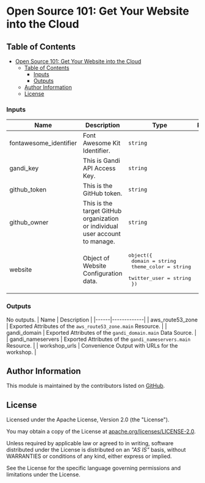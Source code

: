 # Open Source 101: Get Your Website into the Cloud

## Table of Contents

<!-- TOC -->
* [Open Source 101: Get Your Website into the Cloud](#open-source-101--get-your-website-into-the-cloud)
  * [Table of Contents](#table-of-contents)
    * [Inputs](#inputs)
    * [Outputs](#outputs)
  * [Author Information](#author-information)
  * [License](#license)
<!-- TOC -->

<!-- BEGIN_TF_DOCS -->
### Inputs

| Name | Description | Type | Required |
|------|-------------|------|:--------:|
| fontawesome_identifier | Font Awesome Kit Identifier. | `string` | yes |
| gandi_key | This is Gandi API Access Key. | `string` | yes |
| github_token | This is the GitHub token. | `string` | yes |
| github_owner | This is the target GitHub organization or individual user account to manage. | `string` | no |
| website | Object of Website Configuration data. | <pre>object({<br>    domain       = string<br>    theme_color  = string<br>    twitter_user = string<br>  })</pre> | no |

### Outputs

No outputs.
| Name | Description |
|------|-------------|
| aws_route53_zone | Exported Attributes of the `aws_route53_zone.main` Resource. |
| gandi_domain | Exported Attributes of the `gandi_domain.main` Data Source. |
| gandi_nameservers | Exported Attributes of the `gandi_nameservers.main` Resource. |
| workshop_urls | Convenience Output with URLs for the workshop. |
<!-- END_TF_DOCS -->

## Author Information

This module is maintained by the contributors listed on [GitHub](https://github.com/ksatirli/get-your-website-into-the-cloud/graphs/contributors).

## License

Licensed under the Apache License, Version 2.0 (the "License").

You may obtain a copy of the License at [apache.org/licenses/LICENSE-2.0](http://www.apache.org/licenses/LICENSE-2.0).

Unless required by applicable law or agreed to in writing, software distributed under the License is distributed on an _"AS IS"_ basis, without WARRANTIES or conditions of any kind, either express or implied.

See the License for the specific language governing permissions and limitations under the License.

